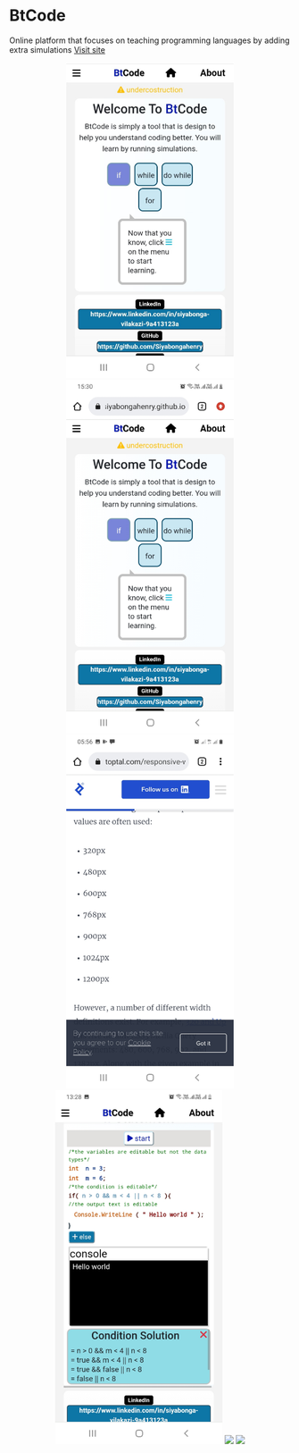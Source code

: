 # BtCode
Online platform that focuses on teaching programming languages by adding extra simulations
<a href="https://siyabongahenry.github.io/BtCode/">Visit site</a>
<p align="center">
  <img width="300px" src="https://github.com/Siyabongahenry/Project-Images/blob/main/BtCode/img.jpg"/>
  <img width="300px" src="https://github.com/Siyabongahenry/Project-Images/blob/main/BtCode/img1.jpg"/>
  <img width="300px" src="https://github.com/Siyabongahenry/Project-Images/blob/main/BtCode/img2.jpg"/>
  <img width="300px" src="https://github.com/Siyabongahenry/Project-Images/blob/main/BtCode/img3.jpg"/>
  <img width="300px" src="https://github.com/Siyabongahenry/Project-Images/blob/main/BtCode/img4.jpg"/>
  <img width="300px" src="https://github.com/Siyabongahenry/Project-Images/blob/main/BtCode/img5.jpg"/>
</p>
